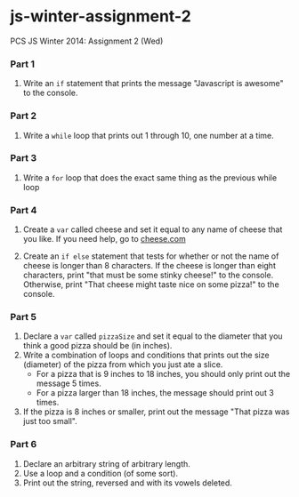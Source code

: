 js-winter-assignment-2
======================

PCS JS Winter 2014: Assignment 2 (Wed)

### Part 1
1. Write an `if` statement that prints the message "Javascript is awesome" to the console. 

### Part 2 
1. Write a `while` loop that prints out 1 through 10, one number at a time.

### Part 3
1. Write a `for` loop that does the exact same thing as the previous while loop

### Part 4
1. Create a `var` called cheese and set it equal to any name of cheese that you like. If you need help, go to [cheese.com](http://www.cheese.com/alphabetical/)

2. Create an `if else` statement that tests for whether or not the name of cheese is longer than 8 characters. If the cheese is longer than eight characters, print "that must be some stinky cheese!" to the console. Otherwise, print "That cheese might taste nice on some pizza!" to the console. 

### Part 5
1. Declare a `var` called `pizzaSize` and set it equal to the diameter that you think a good pizza should be (in inches).
2. Write a combination of loops and conditions that prints out the size (diameter) of the pizza from which you just ate a slice. 
    - For a pizza that is 9 inches to 18 inches, you should only print out the message 5 times. 
    - For a pizza larger than 18 inches, the message should print out 3 times. 
3. If the pizza is 8 inches or smaller, print out the message "That pizza was just too small". 

### Part 6 
1. Declare an arbitrary string of arbitrary length. 
2. Use a loop and a condition (of some sort). 
3. Print out the string, reversed and with its vowels deleted.